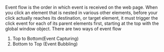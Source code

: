 
 Event flow is the order in which event is received on the web page. When you click an element that is nested in various other elements, before your click actually reaches its destination, or target element, it must trigger the click event for each of its parent elements first, starting at the top with the global window object.
 There are two ways of event flow
 1. Top to Bottom(Event Capturing)
 2. Bottom to Top (Event Bubbling)
